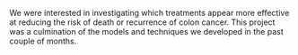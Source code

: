 We were interested in investigating which treatments appear more effective at reducing the risk of death or recurrence of colon cancer.
This project was a culmination of the models and techniques we developed in the past couple of months.
